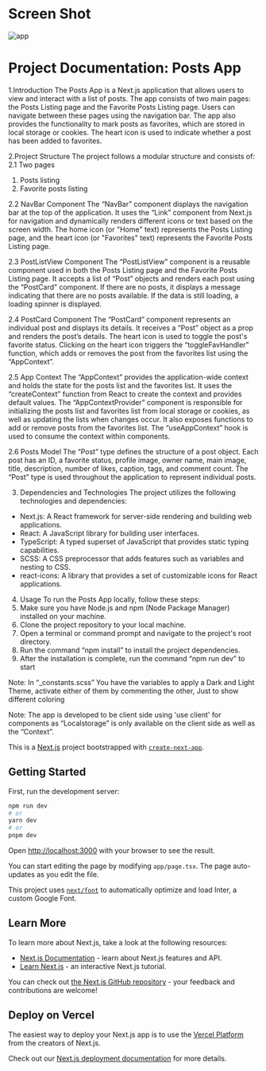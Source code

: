 # Screen Shot
![app](https://github.com/KareemE125/posts-app-nextjs-client-side/assets/61433385/de50fa59-78a8-4902-9ac2-dcda0e88a28f)

# Project Documentation: Posts App

1.Introduction
The Posts App is a Next.js application that allows users to view and interact with a list of posts. The app consists of two main pages: the Posts Listing page and the Favorite Posts Listing page. Users can navigate between these pages using the navigation bar. The app also provides the functionality to mark posts as favorites, which are stored in local storage or cookies. The heart icon is used to indicate whether a post has been added to favorites.

2.Project Structure
The project follows a modular structure and consists of:
2.1 Two pages
1) Posts listing
2) Favorite posts listing

2.2 NavBar Component
The “NavBar” component displays the navigation bar at the top of the application. It uses the “Link” component from Next.js for navigation and dynamically renders different icons or text based on the screen width. The home icon (or "Home" text) represents the Posts Listing page, and the heart icon (or "Favorites" text) represents the Favorite Posts Listing page.

2.3 PostListView Component
The “PostListView” component is a reusable component used in both the Posts Listing page and the Favorite Posts Listing page. It accepts a list of “Post” objects and renders each post using the “PostCard” component. If there are no posts, it displays a message indicating that there are no posts available. If the data is still loading, a loading spinner is displayed.



2.4 PostCard Component
The “PostCard” component represents an individual post and displays its details. It receives a “Post” object as a prop and renders the post’s details. The heart icon is used to toggle the post's favorite status. Clicking on the heart icon triggers the “toggleFavHandler” function, which adds or removes the post from the favorites list using the “AppContext”.

2.5 App Context
The “AppContext” provides the application-wide context and holds the state for the posts list and the favorites list. It uses the “createContext” function from React to create the context and provides default values. The “AppContextProvider” component is responsible for initializing the posts list and favorites list from local storage or cookies, as well as updating the lists when changes occur. It also exposes functions to add or remove posts from the favorites list. The “useAppContext” hook is used to consume the context within components.

2.6 Posts Model
The “Post” type defines the structure of a post object. Each post has an ID, a favorite status, profile image, owner name, main image, title, description, number of likes, caption, tags, and comment count. The “Post” type is used throughout the application to represent individual posts.

3. Dependencies and Technologies
The project utilizes the following technologies and dependencies:
- Next.js: A React framework for server-side rendering and building web applications.
- React: A JavaScript library for building user interfaces.
- TypeScript: A typed superset of JavaScript that provides static typing capabilities.
- SCSS: A CSS preprocessor that adds features such as variables and nesting to CSS.
- react-icons: A library that provides a set of customizable icons for React applications.


4. Usage
To run the Posts App locally, follow these steps:
1. Make sure you have Node.js and npm (Node Package Manager) installed on your machine.
2. Clone the project repository to your local machine.
3. Open a terminal or command prompt and navigate to the project's root directory.
4. Run the command “npm install” to install the project dependencies.
5. After the installation is complete, run the command “npm run dev” to start




Note: In “_constants.scss” You have the variables to apply a Dark and Light Theme, activate either of them by commenting the other, Just to show different coloring

Note: The app is developed to be client side using 'use client' for components as “Localstorage” is only available on the client side as well as the “Context”.



This is a [Next.js](https://nextjs.org/) project bootstrapped with [`create-next-app`](https://github.com/vercel/next.js/tree/canary/packages/create-next-app).

## Getting Started

First, run the development server:

```bash
npm run dev
# or
yarn dev
# or
pnpm dev
```

Open [http://localhost:3000](http://localhost:3000) with your browser to see the result.

You can start editing the page by modifying `app/page.tsx`. The page auto-updates as you edit the file.

This project uses [`next/font`](https://nextjs.org/docs/basic-features/font-optimization) to automatically optimize and load Inter, a custom Google Font.

## Learn More

To learn more about Next.js, take a look at the following resources:

- [Next.js Documentation](https://nextjs.org/docs) - learn about Next.js features and API.
- [Learn Next.js](https://nextjs.org/learn) - an interactive Next.js tutorial.

You can check out [the Next.js GitHub repository](https://github.com/vercel/next.js/) - your feedback and contributions are welcome!

## Deploy on Vercel

The easiest way to deploy your Next.js app is to use the [Vercel Platform](https://vercel.com/new?utm_medium=default-template&filter=next.js&utm_source=create-next-app&utm_campaign=create-next-app-readme) from the creators of Next.js.

Check out our [Next.js deployment documentation](https://nextjs.org/docs/deployment) for more details.

